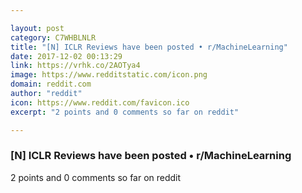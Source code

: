 ```yaml
---

layout: post
category: C7WHBLNLR
title: "[N] ICLR Reviews have been posted • r/MachineLearning"
date: 2017-12-02 00:13:29
link: https://vrhk.co/2AOTya4
image: https://www.redditstatic.com/icon.png
domain: reddit.com
author: "reddit"
icon: https://www.reddit.com/favicon.ico
excerpt: "2 points and 0 comments so far on reddit"

---
```


### [N] ICLR Reviews have been posted • r/MachineLearning

2 points and 0 comments so far on reddit